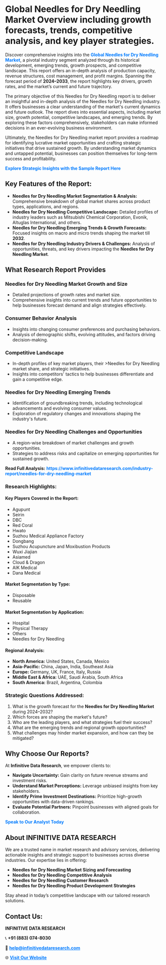 <h1>Global Needles for Dry Needling Market Overview including growth forecasts, trends, competitive analysis, and key player strategies.</h1>
<p>
Discover comprehensive insights into the 
<a href="https://www.infinitivedataresearch.com/industry-report/needles-for-dry-needling-market" rel="dofollow" style="color: #007BFF; text-decoration: none;"><strong>Global Needles for Dry Needling Market</strong></a>, a pivotal industry segment analyzed through its historical development, emerging trends, growth prospects, and competitive landscape. This report offers an in-depth analysis of production capacity, revenue structures, cost management, and profit margins. Spanning the forecast period of <strong>2024–2033</strong>, the report highlights key drivers, growth rates, and the market’s current and future trajectory.
</p>
<p>
The primary objective of this Needles for Dry Needling report is to deliver an insightful and in-depth analysis of the Needles for Dry Needling industry. It offers businesses a clear understanding of the market's current dynamics and future outlook. The report dives into essential aspects, including market size, growth potential, competitive landscapes, and emerging trends. By exploring these factors comprehensively, stakeholders can make informed decisions in an ever-evolving business environment.
</p>
<p>
Ultimately, the Needles for Dry Needling market report provides a roadmap for identifying lucrative market opportunities and crafting strategic initiatives that drive sustained growth. By understanding market dynamics and untapped potential, businesses can position themselves for long-term success and profitability.
</p>
<p>
<a href="https://www.infinitivedataresearch.com/request-sample/reportId=110750" style="color: #007BFF; text-decoration: none;"><strong>Explore Strategic Insights with the Sample Report Here</strong></a>
</p>

<h2>Key Features of the Report:</h2>
<ul>
<li><strong>Needles for Dry Needling Market Segmentation & Analysis:</strong> Comprehensive breakdown of global market shares across product types, applications, and regions.</li>
<li><strong>Needles for Dry Needling Competitive Landscape:</strong> Detailed profiles of industry leaders such as Mitsubishi Chemical Corporation, Evonik, Altuglas International, and others.</li>
<li><strong>Needles for Dry Needling Emerging Trends & Growth Forecasts:</strong> Focused insights on macro and micro trends shaping the market till <strong>2032</strong>.</li>
<li><strong>Needles for Dry Needling Industry Drivers & Challenges:</strong> Analysis of opportunities, threats, and key drivers impacting the <strong>Needles for Dry Needling Market</strong>.</li>
</ul>

<h2>What Research Report Provides</h2>
<h3>Needles for Dry Needling Market Growth and Size</h3>
<ul>
<li>Detailed projections of growth rates and market size.</li>
<li>Comprehensive insights into current trends and future opportunities to help businesses forecast demand and align strategies effectively.</li>
</ul>

<h3>Consumer Behavior Analysis</h3>
<ul>
<li>Insights into changing consumer preferences and purchasing behaviors.</li>
<li>Analysis of demographic shifts, evolving attitudes, and factors driving decision-making.</li>
</ul>

<h3>Competitive Landscape</h3>
<ul>
<li>In-depth profiles of key market players, their >Needles for Dry Needling market share, and strategic initiatives.</li>
<li>Insights into competitors' tactics to help businesses differentiate and gain a competitive edge.</li>
</ul>

<h3>Needles for Dry Needling Emerging Trends</h3>
<ul>
<li>Identification of groundbreaking trends, including technological advancements and evolving consumer values.</li>
<li>Exploration of regulatory changes and innovations shaping the industry's future.</li>
</ul>

<h3>Needles for Dry Needling Challenges and Opportunities</h3>
<ul>
<li>A region-wise breakdown of market challenges and growth opportunities.</li>
<li>Strategies to address risks and capitalize on emerging opportunities for sustained growth.</li>
</ul>
<p><strong>Read Full Analysis:</strong> <a href="https://www.infinitivedataresearch.com/industry-report/needles-for-dry-needling-market" rel="dofollow" style="color: #007BFF; text-decoration: none;"><strong>https://www.infinitivedataresearch.com/industry-report/needles-for-dry-needling-market</strong></a></p>
<h3>Research Highlights:</h3>
<h4>Key Players Covered in the Report:</h4>
<ul><li>Agupunt</li><li>Seirin</li><li>DBC</li><li>Red Coral</li><li>Hwato</li><li>Suzhou Medical Appliance Factory</li><li>Dongbang</li><li>Suzhou Acupuncture and Moxibustion Products</li><li>Wuxi Jiajian</li><li>Asiamed</li><li>Cloud &amp; Dragon</li><li>AIK Medical</li><li>Dana Medical</li></ul>
<h4>Market Segmentation by Type:</h4>
<ul><li>Disposable</li><li>Reusable</li></ul>
<h4>Market Segmentation by Application:</h4>
<ul><li>Hospital</li><li>Physical Therapy</li><li>Others</li><li>Needles for Dry Needling</li></ul>

<h4>Regional Analysis:</h4>
<ul>
<li><strong>North America:</strong> United States, Canada, Mexico</li>
<li><strong>Asia-Pacific:</strong> China, Japan, India, Southeast Asia</li>
<li><strong>Europe:</strong> Germany, UK, France, Italy, Russia</li>
<li><strong>Middle East & Africa:</strong> UAE, Saudi Arabia, South Africa</li>
<li><strong>South America:</strong> Brazil, Argentina, Colombia</li>
</ul>

<h3>Strategic Questions Addressed:</h3>
<ol>
<li>What is the growth forecast for the <strong>Needles for Dry Needling Market</strong> during 2024–2032?</li>
<li>Which forces are shaping the market's future?</li>
<li>Who are the leading players, and what strategies fuel their success?</li>
<li>What are the emerging trends and regional growth opportunities?</li>
<li>What challenges may hinder market expansion, and how can they be mitigated?</li>
</ol>

<h2>Why Choose Our Reports?</h2>
<p>At <strong>Infinitive Data Research</strong>, we empower clients to:</p>
<ul>
<li><strong>Navigate Uncertainty:</strong> Gain clarity on future revenue streams and investment risks.</li>
<li><strong>Understand Market Perceptions:</strong> Leverage unbiased insights from key stakeholders.</li>
<li><strong>Identify Prime Investment Destinations:</strong> Prioritize high-growth opportunities with data-driven rankings.</li>
<li><strong>Evaluate Potential Partners:</strong> Pinpoint businesses with aligned goals for collaboration.</li>
</ul>
<p><a href="https://www.infinitivedataresearch.com/industry-report/needles-for-dry-needling-market" rel="dofollow" style="color: #007BFF; text-decoration: none;"><strong>Speak to Our Analyst Today</strong></a></p>

<h2>About INFINITIVE DATA RESEARCH</h2>
<p>We are a trusted name in market research and advisory services, delivering actionable insights and strategic support to businesses across diverse industries. Our expertise lies in offering:</p>
<ul>
<li><strong>Needles for Dry Needling Market Sizing and Forecasting</strong></li>
<li><strong>Needles for Dry Needling Competitive Analysis</strong></li>
<li><strong>Needles for Dry Needling Customer Research</strong></li>
<li><strong>Needles for Dry Needling Product Development Strategies</strong></li>
</ul>
<p>Stay ahead in today’s competitive landscape with our tailored research solutions.</p>

<h2>Contact Us:</h2>
<p><strong>INFINITIVE DATA RESEARCH</strong></p>
<p>📞 <strong>+91 (883) 074-8030</strong></p>
<p>📧 <strong><a href="mailto:help@infinitivedataresearch.com" style="color: #007BFF;">help@infinitivedataresearch.com</a></strong></p>
<p>🌐 <strong><a href="https://www.infinitivedataresearch.com" rel="dofollow" style="color: #007BFF;">Visit Our Website</a></strong></p>